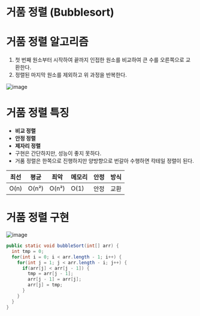 거품 정렬 (Bubblesort)
=======================

# 거품 정렬 알고리즘

1. 첫 번째 원소부터 시작하여 끝까지 인접한 원소를 비교하여 큰 수를 오른쪽으로 교환한다.
2. 정렬된 마지막 원소를 제외하고 위 과정을 반복한다.

![image](https://upload.wikimedia.org/wikipedia/commons/5/54/Sorting_bubblesort_anim.gif?20140912160204)

# 거품 정렬 특징

- **비교 정렬**
- **안정 정렬**
- **제자리 정렬**
- 구현은 간단하지만, 성능이 좋지 못하다.
- 거품 정렬은 한쪽으로 진행하지만 양방향으로 번갈아 수행하면 칵테일 정렬이 된다.

최선|평균|최악|메모리|안정|방식|
---|---|---|---|---|---|
O(n)|O(n²)|O(n²)|O(1)|안정|교환|

# 거품 정렬 구현

![image](https://upload.wikimedia.org/wikipedia/commons/c/c8/Bubble-sort-example-300px.gif)

```java
public static void bubbleSort(int[] arr) {
  int tmp = 0;
  for(int i = 0; i < arr.length - 1; i++) {
    for(int j = 1; j < arr.length - i; j++) {
      if(arr[j] < arr[j - 1]) {
        tmp = arr[j - 1];
        arr[j - 1] = arr[j];
        arr[j] = tmp;
      }
    }
  }
}
```
